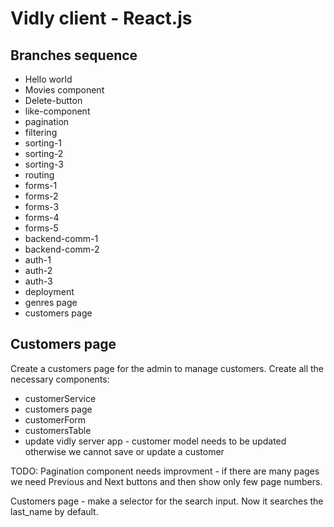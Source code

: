 # Vidly client - React.js

## Branches sequence
- Hello world
- Movies component
- Delete-button
- like-component
- pagination
- filtering
- sorting-1
- sorting-2
- sorting-3
- routing
- forms-1
- forms-2
- forms-3
- forms-4
- forms-5
- backend-comm-1
- backend-comm-2
- auth-1
- auth-2
- auth-3
- deployment
- genres page
- customers page

## Customers page
Create a customers page for the admin to manage customers.
Create all the necessary components:
- customerService
- customers page
- customerForm
- customersTable
- update vidly server app - customer model needs to be updated otherwise we cannot save or update a customer

TODO: 
Pagination component needs improvment - if there are many pages we need Previous and Next buttons and then show only few page numbers.

Customers page - make a selector for the search input. Now it searches the last_name by default.
